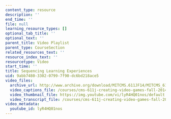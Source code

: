 ```yaml
---
content_type: resource
description: ''
end_time: ''
file: null
learning_resource_types: []
optional_tab_title: ''
optional_text: ''
parent_title: Video Playlist
parent_type: CourseSection
related_resources_text: ''
resource_index_text: ''
resourcetype: Video
start_time: ''
title: Sequencing Learning Experiences
uid: 9abb7480-3302-0799-7f90-dc6bd218ace5
video_files:
  archive_url: http://www.archive.org/download/MITCMS.611JF14/MITCMS_611JF14_Sequencing_Learning_300k.mp4
  video_captions_file: /courses/cms-611j-creating-video-games-fall-2014/80cb72672e815d588eb7b97b68bf617b_lyR4HQ01nos.vtt
  video_thumbnail_file: https://img.youtube.com/vi/lyR4HQ01nos/default.jpg
  video_transcript_file: /courses/cms-611j-creating-video-games-fall-2014/e2b4b80988ad33c949f2b8fca6665b13_lyR4HQ01nos.pdf
video_metadata:
  youtube_id: lyR4HQ01nos
---
```

